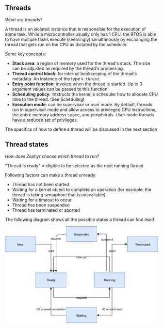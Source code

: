 ## Threads
*What are threads?* 

A thread is an isolated instance that is responsible for the execution of some task. While a microcontroller usually only has 1 CPU, the RTOS is able to have multiple tasks execute (seemingly) simultanously by exchanging the thread that gets run on the CPU as dictated by the scheduler. 

 Some key concepts:
- **Stack area**: a region of memory used for the thread's stack. The size can be adjusted as required by the thread's processing.
- **Thread control block**: for internal bookkeeping of the thread's metadata. An instance of the type `k_thread`.
- **Entry point function**: invoked when the thread is started. Up to 3 argument values can be passed to this function. 
- **Scheduling policy**: intstructs the kernel's scheduler how to allocate CPU time to the thread. (See Scheduling)
- **Execution mode**: can be supervisor or user mode. By default, threads run in supervisor mode and allow access to privileged CPU instructions, the entire memory address space, and peripherals. User mode threads have a reduced set of privileges.

The specifics of how to define a thread will be discussed in the next section

## Thread states
*How does Zephyr choose which thread to run?*

"Thread is ready" = eligible to be selected as the next running thread.

Following factors can make a thread unready:
- Thread has not been started
- Waiting for a kernel object to complete an operation (for example, the thread is taking semaphore that is unavailable)
- Waiting for a timeout to occur
- Thread has been suspended
- Thread has terminated or aborted

The following diagram shows all the possible states a thread can find itself:

![thread_states](/images/threads/thread-states.png)